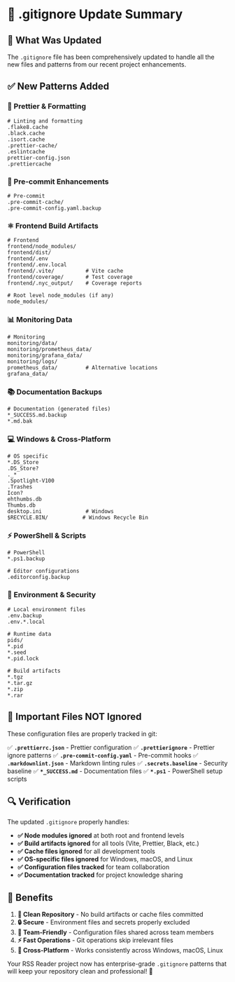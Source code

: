 # 📝 .gitignore Update Summary

## 🎯 **What Was Updated**

The `.gitignore` file has been comprehensively updated to handle all the new files and patterns
from our recent project enhancements.

## ✅ **New Patterns Added**

### **🎨 Prettier & Formatting**

```gitignore
# Linting and formatting
.flake8.cache
.black.cache
.isort.cache
.prettier-cache/
.eslintcache
prettier-config.json
.prettiercache
```

### **🔧 Pre-commit Enhancements**

```gitignore
# Pre-commit
.pre-commit-cache/
.pre-commit-config.yaml.backup
```

### **⚛️ Frontend Build Artifacts**

```gitignore
# Frontend
frontend/node_modules/
frontend/dist/
frontend/.env
frontend/.env.local
frontend/.vite/          # Vite cache
frontend/coverage/       # Test coverage
frontend/.nyc_output/    # Coverage reports

# Root level node_modules (if any)
node_modules/
```

### **📊 Monitoring Data**

```gitignore
# Monitoring
monitoring/data/
monitoring/prometheus_data/
monitoring/grafana_data/
monitoring/logs/
prometheus_data/         # Alternative locations
grafana_data/
```

### **📚 Documentation Backups**

```gitignore
# Documentation (generated files)
*_SUCCESS.md.backup
*.md.bak
```

### **💻 Windows & Cross-Platform**

```gitignore
# OS specific
*.DS_Store
.DS_Store?
._*
.Spotlight-V100
.Trashes
Icon?
ehthumbs.db
Thumbs.db
desktop.ini              # Windows
$RECYCLE.BIN/           # Windows Recycle Bin
```

### **⚡ PowerShell & Scripts**

```gitignore
# PowerShell
*.ps1.backup

# Editor configurations
.editorconfig.backup
```

### **🔐 Environment & Security**

```gitignore
# Local environment files
.env.backup
.env.*.local

# Runtime data
pids/
*.pid
*.seed
*.pid.lock

# Build artifacts
*.tgz
*.tar.gz
*.zip
*.rar
```

## 🎯 **Important Files NOT Ignored**

These configuration files are properly tracked in git:

✅ **`.prettierrc.json`** - Prettier configuration
✅ **`.prettierignore`** - Prettier ignore patterns
✅ **`.pre-commit-config.yaml`** - Pre-commit hooks
✅ **`.markdownlint.json`** - Markdown linting rules
✅ **`.secrets.baseline`** - Security baseline
✅ **`*_SUCCESS.md`** - Documentation files
✅ **`*.ps1`** - PowerShell setup scripts

## 🔍 **Verification**

The updated `.gitignore` properly handles:

- **✅ Node modules ignored** at both root and frontend levels
- **✅ Build artifacts ignored** for all tools (Vite, Prettier, Black, etc.)
- **✅ Cache files ignored** for all development tools
- **✅ OS-specific files ignored** for Windows, macOS, and Linux
- **✅ Configuration files tracked** for team collaboration
- **✅ Documentation tracked** for project knowledge sharing

## 🚀 **Benefits**

1. **🧹 Clean Repository** - No build artifacts or cache files committed
2. **🔒 Secure** - Environment files and secrets properly excluded
3. **🤝 Team-Friendly** - Configuration files shared across team members
4. **⚡ Fast Operations** - Git operations skip irrelevant files
5. **📱 Cross-Platform** - Works consistently across Windows, macOS, Linux

Your RSS Reader project now has enterprise-grade `.gitignore` patterns that will keep your repository
clean and professional! 🎉
